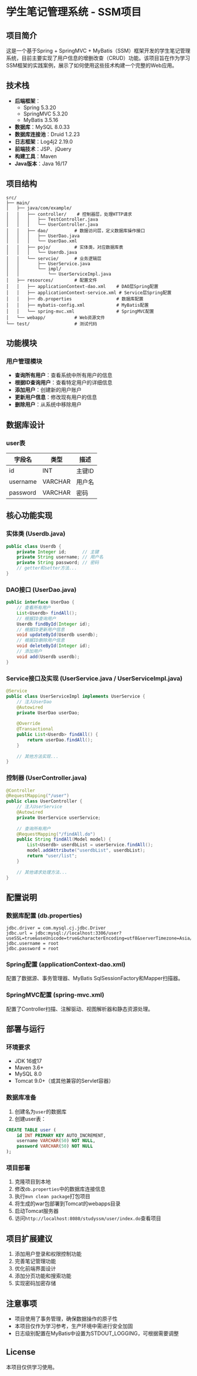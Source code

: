# 学生笔记管理系统 - SSM项目

## 项目简介
这是一个基于Spring + SpringMVC + MyBatis（SSM）框架开发的学生笔记管理系统，目前主要实现了用户信息的增删改查（CRUD）功能。该项目旨在作为学习SSM框架的实践案例，展示了如何使用这些技术构建一个完整的Web应用。

## 技术栈
- **后端框架**：
  - Spring 5.3.20
  - SpringMVC 5.3.20
  - MyBatis 3.5.16
- **数据库**：MySQL 8.0.33
- **数据库连接池**：Druid 1.2.23
- **日志框架**：Log4j2 2.19.0
- **前端技术**：JSP、jQuery
- **构建工具**：Maven
- **Java版本**：Java 16/17

## 项目结构

```
src/
├── main/
│   ├── java/com/example/
│   │   ├── controller/    # 控制器层，处理HTTP请求
│   │   │   ├── TestController.java
│   │   │   └── UserController.java
│   │   ├── dao/          # 数据访问层，定义数据库操作接口
│   │   │   ├── UserDao.java
│   │   │   └── UserDao.xml
│   │   ├── pojo/         # 实体类，对应数据库表
│   │   │   └── Userdb.java
│   │   └── servcie/      # 业务逻辑层
│   │       ├── UserService.java
│   │       └── impl/
│   │           └── UserServiceImpl.java
│   ├── resources/        # 配置文件
│   │   ├── applicationContext-dao.xml    # DAO层Spring配置
│   │   ├── applicationContext-service.xml # Service层Spring配置
│   │   ├── db.properties                 # 数据库配置
│   │   ├── mybatis-config.xml            # MyBatis配置
│   │   └── spring-mvc.xml                # SpringMVC配置
│   └── webapp/           # Web资源文件
└── test/                 # 测试代码
```

## 功能模块

### 用户管理模块
- **查询所有用户**：查看系统中所有用户的信息
- **根据ID查询用户**：查看特定用户的详细信息
- **添加用户**：创建新的用户账户
- **更新用户信息**：修改现有用户的信息
- **删除用户**：从系统中移除用户

## 数据库设计

### user表
| 字段名 | 类型 | 描述 |
|-------|------|------|
| id | INT | 主键ID |
| username | VARCHAR | 用户名 |
| password | VARCHAR | 密码 |

## 核心功能实现

### 实体类 (Userdb.java)
```java
public class Userdb {
    private Integer id;      // 主键
    private String username; // 用户名
    private String password; // 密码
    // getter和setter方法...
}
```

### DAO接口 (UserDao.java)
```java
public interface UserDao {
    // 查看所有用户
    List<Userdb> findAll();
    // 根据ID查询用户
    Userdb findById(Integer id);
    // 根据ID更新用户信息
    void updateById(Userdb userdb);
    // 根据ID删除用户信息
    void deleteById(Integer id);
    // 添加用户
    void add(Userdb userdb);
}
```

### Service接口及实现 (UserService.java / UserServiceImpl.java)
```java
@Service
public class UserServiceImpl implements UserService {
    // 注入UserDao
    @Autowired
    private UserDao userDao;
    
    @Override
    @Transactional
    public List<Userdb> findAll() {
        return userDao.findAll();
    }
    
    // 其他方法实现...
}
```

### 控制器 (UserController.java)
```java
@Controller
@RequestMapping("/user")
public class UserController {
    // 注入UserService
    @Autowired
    private UserService userService;
    
    // 查询所有用户
    @RequestMapping("/findAll.do")
    public String findAll(Model model) {
        List<Userdb> userdbList = userService.findAll();
        model.addAttribute("userdbList", userdbList);
        return "user/list";
    }
    
    // 其他请求处理方法...
}
```

## 配置说明

### 数据库配置 (db.properties)
```properties
jdbc.driver = com.mysql.cj.jdbc.Driver
jdbc.url = jdbc:mysql://localhost:3306/user?useSSL=true&useUnicode=true&characterEncoding=utf8&serverTimezone=Asia/Shanghai
jdbc.username = root
jdbc.password = root
```

### Spring配置 (applicationContext-dao.xml)
配置了数据源、事务管理器、MyBatis SqlSessionFactory和Mapper扫描器。

### SpringMVC配置 (spring-mvc.xml)
配置了Controller扫描、注解驱动、视图解析器和静态资源处理。

## 部署与运行

### 环境要求
- JDK 16或17
- Maven 3.6+ 
- MySQL 8.0
- Tomcat 9.0+（或其他兼容的Servlet容器）

### 数据库准备
1. 创建名为`user`的数据库
2. 创建user表：
```sql
CREATE TABLE user (
    id INT PRIMARY KEY AUTO_INCREMENT,
    username VARCHAR(50) NOT NULL,
    password VARCHAR(50) NOT NULL
);
```

### 项目部署
1. 克隆项目到本地
2. 修改`db.properties`中的数据库连接信息
3. 执行`mvn clean package`打包项目
4. 将生成的war包部署到Tomcat的webapps目录
5. 启动Tomcat服务器
6. 访问`http://localhost:8080/studyssm/user/index.do`查看项目

## 项目扩展建议
1. 添加用户登录和权限控制功能
2. 完善笔记管理功能
3. 优化前端界面设计
4. 添加分页功能和搜索功能
5. 实现密码加密存储

## 注意事项
- 项目使用了事务管理，确保数据操作的原子性
- 本项目仅作为学习参考，生产环境中需进行安全加固
- 日志级别配置在MyBatis中设置为STDOUT_LOGGING，可根据需要调整

## License
本项目仅供学习使用。
